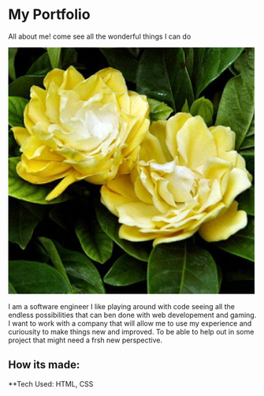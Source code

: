 # My Portfolio 
All about me! come see all the wonderful things I can do


![](Images/yellow%20gardenia.jpg)

I am a software engineer I like playing around with code seeing all the endless possibilities that can ben done with web developement and gaming. I want to work with a company that will allow me to use my experience and curiousity to make things new and improved. To be able to help out in some project that might need a frsh new perspective. 

## How its made:
**Tech Used: HTML, CSS
